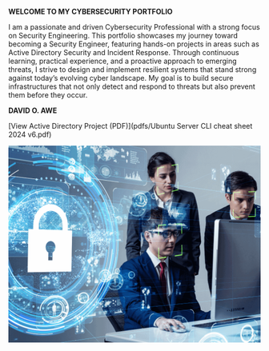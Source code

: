 **WELCOME TO MY CYBERSECURITY PORTFOLIO**


I am a passionate and driven Cybersecurity Professional with a strong focus on Security Engineering. This portfolio showcases my journey toward becoming a Security Engineer, featuring hands-on projects in areas such as Active Directory Security and Incident Response. Through continuous learning, practical experience, and a proactive approach to emerging threats, I strive to design and implement resilient systems that stand strong against today’s evolving cyber landscape. My goal is to build secure infrastructures that not only detect and respond to threats but also prevent them before they occur.

**DAVID O. AWE**


[View Active Directory Project (PDF)](pdfs/Ubuntu Server CLI cheat sheet 2024 v6.pdf)

![Alt text](assets/images/cloud-security-engineer.png)
